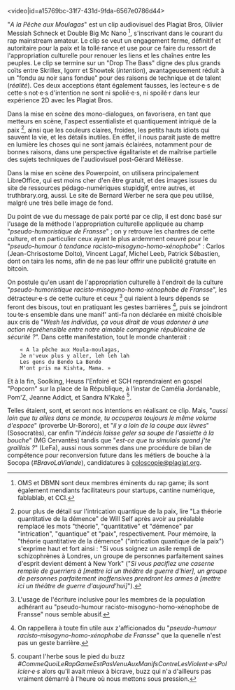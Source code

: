<video|id=a15769bc-31f7-431d-9fda-6567e0786d44>

"*A la Pêche aux Moulagas*" est un clip audiovisuel des Plagiat Bros, Olivier Messiah Schneck et Double Big Mc Nano [^1], s'inscrivant dans le courant du rap mainstream amateur. Le clip se veut un engagement ferme, définitif et autoritaire pour la paix et la tollé·rance et use pour ce faire du ressort de l'appropriation culturelle pour renouer les liens et les chaînes entre les peuples. Le clip se termine sur un "Drop The Bass" digne des plus grands coïts entre Skrillex, Igorrr et Showtek (*intention*), avantageusement réduit à un "fondu au noir sans fondue" pour des raisons de technique et de talent (*réalité*). Ces deux acceptions étant également fausses, les lecteur·e·s de cette·s not·e·s d'intention ne sont ni spolié·e·s, ni spoilé·r dans leur expérience 2D avec les Plagiat Bros.

Dans la mise en scène des mono-dialogues, on favorisera, en tant que metteurs en scène, l'aspect essentialiste et quantiquement intriqué de la paix [^2], ainsi que les couleurs claires, froides, les petits hauts idiots qui sauvent la vie, et les détails inutiles. En effet, il nous paraît juste de mettre en lumière les choses qui ne sont jamais éclairées, notamment pour de bonnes raisons, dans une perspective égalitariste et de maîtrise partielle des sujets techniques de l'audiovisuel post-Gérard Mélièsse.

Dans la mise en scène des Powerpoint, on utilisera principalement LibreOffice, qui est moins cher d'en être gratuit, et des images issues du site de ressources pédago-numériques stupidgif, entre autres, et truthbrary.org, aussi. Le site de Bernard Werber ne sera que peu utilisé, malgré une très belle image de fond.

Du point de vue du message de paix porté par ce clip, il est donc basé sur l'usage de la méthode l'appropriation culturelle appliquée au champ "*pseudo-humoristique de Fransse*" ; on y retrouve les chantres de cette culture, et en particulier ceux ayant le plus ardemment oeuvré pour le "*pseudo-humour à tendance racisto-misogyno-homo-xénophobe*" : Carlos (Jean-Chrisostome Dolto), Vincent Lagaf, Michel Leeb, Patrick Sébastien, dont on taira les noms, afin de ne pas leur offrir une publicité gratuite en bitcoin.

On postule qu'en usant de l'appropriation culturelle à l'endroit de la culture "*pseudo-humoristique racisto-misogyno-homo-xénophobe de Fransse*", les détracteur·e·s de cette culture et ceux [^3] qui riaient à leurs dépends se feront des bisous, tout en pratiquant les gestes barrières [^4], puis se joindront tou·te·s ensemble dans une manif' anti-fa non déclarée en mixité choisible aux cris de "*Wesh les individus, ça vous dirait de vous adonner à une action répréhensible entre notre aimable compagnie républicaine de sécurité ?*".
Dans cette manifestation, tout le monde chanterait :

```
    « A la pêche aux Moula-moulagas,
    Je n'veux plus y aller, leh leh lah
    Les gens du Bendo La Bendo
    M'ont pris ma Kishta, Mama. »
```

Et à la fin, Soolking, Heuss l'Enfoiré et SCH reprendraient en gospel "Popcorn" sur la place de la République, à l'instar de Camélia Jordanable, Pom'Z, Jeanne Addict, et Sandra N'Kaké [^5].

Telles étaient, sont, et seront nos intentions en réalisant ce clip. Mais, "*aussi loin que tu ailles dans ce monde, tu occuperas toujours le même volume d'espace*" (proverbe Ur-Bororo), et "*il y a loin de la coupe aux lèvres*" (Sosocratès), car enfin "*l'indécis laisse geler sa soupe de l'assiette à la bouche*" (MG Cervantès) tandis que "*est-ce que tu simulais quand j'te graillais ?*" (LeFa), aussi nous sommes dans une procédure de bilan de compétence pour reconversion future dans les métiers de bouche à la Socopa (*#BravoLaViande*), candidatures à coloscopie@plagiat.org.


[^1]: OMS et DBMN sont deux membres éminents du rap game; ils sont également mendiants facilitateurs pour startups, cantine numérique, fablablab, et CCI.
[^2]: pour plus de détail sur l'intrication quantique de la paix, lire "La théorie quantitative de la démence" de Will Self après avoir au préalable remplacé les mots "théorie", "quantitative" et "démence" par "intrication", "quantique" et "paix", respectivement. Pour mémoire, la "théorie quantitative de la démence" ("intrication quantique de la paix") s'exprime haut et fort ainsi : "Si vous soignez un asile rempli de schizophrènes à Londres, un groupe de personnes parfaitement saines d'esprit devient dément à New York" ("*Si vous pacifiez une caserne remplie de guerriers à [mettre ici un théâtre de guerre d'hier], un groupe de personnes parfaitement inoffensives prendront les armes à [mettre ici un théâtre de guerre d'aujourd'hui]*").
[^3]: L'usage de l'écriture inclusive pour les membres de la population adhérant au "pseudo-humour racisto-misogyno-homo-xénophobe de Fransse" nous semble abusif.
[^4]: On rappellera à toute fin utile aux z'afficionados du "*pseudo-humour racisto-misogyno-homo-xénophobe de Fransse*" que la quenelle n'est pas un geste barrière.
[^5]: coupant l'herbe sous le pied du buzz *#CommeQuoiLeRapGameEstPasVenuAuxManifsContreLesViolent·e·sPolicier·e·s* alors qu'il avait mieux à bicrave, buzz qui n'a d'ailleurs pas vraiment démarré à l'heure où nous mettons sous pression.
